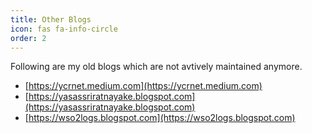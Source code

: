 ```yaml
---
title: Other Blogs
icon: fas fa-info-circle
order: 2
---
```


Following are my old blogs which are not avtively maintained anymore.

- [https://ycrnet.medium.com](https://ycrnet.medium.com)
- [https://yasassriratnayake.blogspot.com](https://yasassriratnayake.blogspot.com)
- [https://wso2logs.blogspot.com](https://wso2logs.blogspot.com)
